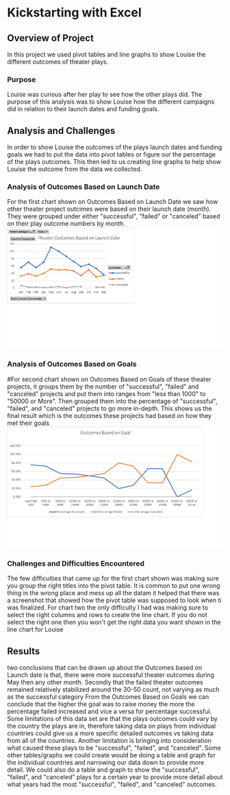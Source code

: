 # Kickstarting with Excel

## Overview of Project
In this project we used pivot tables and line graphs to show Louise the different outcomes of theater plays.
### Purpose
 Louise was curious after her play to see how the other plays did. The purpose of this analysis was to show Louise how the different campaigns did in relation to their launch dates and funding goals.

## Analysis and Challenges
 In order to show Louise the outcomes of the plays launch dates and funding goals we had to put the data into pivot tables or figure our the percentage of the plays outcomes. This then led to us creating line graphs to help show Louise the outcome from the data we collected. 

### Analysis of Outcomes Based on Launch Date
 For the first chart shown on Outcomes Based on Launch Date we saw how other theater project outcimes were based on their launch date (month). They were grouped under either "successful", "failed" or "canceled" based on their play outcome numbers by month.
 ![](Submission/Theater_Outcomes_vs_Launch.png)
### Analysis of Outcomes Based on Goals
#For second chart shown on Outcomes Based on Goals of these theater projects, it groups them by the number of "successful", "failed" and "canceled" projects and put them into ranges from "less than 1000" to "50000 or More". Then grouped them into the percentage of "successful", "failed", and "canceled" projects to go more in-depth. This shows us the final result which is the outcomes these projects had based on how they met their goals
![](Submission/Outcomes_vs_Goals.png)
### Challenges and Difficulties Encountered
The few difficulties that came up for the first chart shown was making sure you group the right titles into the pivot table. It is common to put one wrong thing in the wrong place and mess up all the datam it helped that there was a screenshot that showed how the pivot table was supposed to look when ti was finalized. For chart two the only difficulty I had was making sure to select the right columns and rows to create the line chart. If you do not select the right one then you won't get the right data you want shown in the line chart for Louise 
## Results
two conclusions that can be drawn up about the Outcomes based on Launch date is that, there were more successful theater outcomes during May then any other month. Secondly that the failed theater outcomes remained relatively stabilized around the 30-50 count, not varying as much as the successful category
 From the Outcomes Based on Goals we can conclude that the higher the goal was to raise money the more the percentage failed increased and vice a versa for percentage successful.
 Some limitations of this data set are that the plays outcomes could vary by the country the plays are in, therefore taking data on plays from individual countries could give us a more specific detailed outcomes vs taking data from all of the countries. Another limitation is bringing into consideration what caused these plays to be "successful", "failed", and "canceled".
 Some other tables/graphs we could create would be doing a table and graph for the individual countries and narrowing our data down to provide more detail. We could also do a table and graph to show the "successful", "failed", and "canceled" plays for a certain year to provide more detail about what years had the most "successful", "failed", and "canceled" outcomes.

